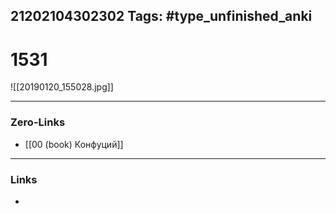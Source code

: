 21202104302302
Tags: #type_unfinished_anki 
---
# 1531

![[20190120_155028.jpg]]

---
### Zero-Links
- [[00 (book) Конфуций]]
---
### Links
-